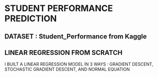 # STUDENT PERFORMANCE PREDICTION
## DATASET : Student_Performance from Kaggle 
## LINEAR REGRESSION FROM SCRATCH
I BUILT A LINEAR REGRESSION MODEL IN 3 WAYS : GRADIENT DESCENT, STOCHASTIC GRADIENT DESCENT, AND NORMAL EQUATION

